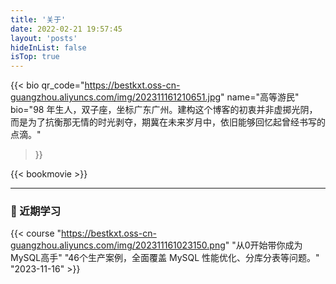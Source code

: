 ```yaml
---
title: '关于'
date: 2022-02-21 19:57:45
layout: 'posts'
hideInList: false
isTop: true
---
```




{{< bio 
qr_code="https://bestkxt.oss-cn-guangzhou.aliyuncs.com/img/202311161210651.jpg" name="高等游民" 
bio="98 年生人，双子座，坐标广东广州。建构这个博客的初衷并非虚掷光阴，而是为了抗衡那无情的时光剥夺，期冀在未来岁月中，依旧能够回忆起曾经书写的点滴。" 
>}}





{{< bookmovie >}}




---

### 🏫 近期学习

{{< course 
"https://bestkxt.oss-cn-guangzhou.aliyuncs.com/img/202311161023150.png" 
"从0开始带你成为MySQL高手" 
"46个生产案例，全面覆盖 MySQL 性能优化、分库分表等问题。" 
"2023-11-16" >}}



























